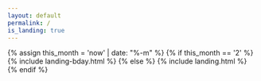 ```yaml
---
layout: default
permalink: /
is_landing: true
---
```


{% assign this_month = 'now' | date: "%-m" %}
{% if this_month == '2' %}
    {% include landing-bday.html %}
{% else %}
    {% include landing.html %}
{% endif %}
